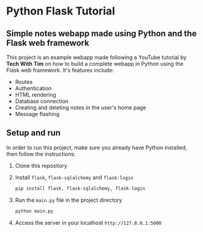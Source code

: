 # Python Flask Tutorial
## Simple notes webapp made using Python and the Flask web framework

This project is an example webapp made following a YouTube tutorial by __Tech With Tim__ on how to build a complete webapp in Python using the Flask web framework. It's features include:

* Routes
* Authentication
* HTML rendering
* Database connection
* Creating and deleting notes in the user's home page
* Message flashing

## Setup and run

In order to run this project, make sure you already have Python installed, then follow the instructions:

1. Clone this repository
2. Install `flask`, `flask-sqlalchemy` and `flask-login`
   
   ```bash
   pip install flask, flask-sqlalchemy, flask-login
   ```
   
3. Run the `main.py` file in the project directory

   ```bash
   python main.py
   ```
   
4. Access the server in your localhost `http://127.0.0.1:5000`

